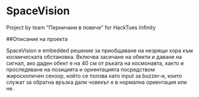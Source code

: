 # SpaceVision
Project by team "Перничани в повече" for HackTues Infinity

##Описание на проекта

SpaceVision е embedded решение за приобщаване на незрящи хора към космическата обстановка. Включва засичане на обекти и даване на сигнал, ако даден обект е на 40 см от ръката на космонавта, както и проследяване на позицията и ориентацията посредством жироскопичен сензор, който се ползва като input за buzzer-и, които служат за обратна връзка дали човекът е в нормална ориентация или не.
